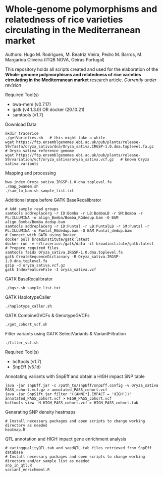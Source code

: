 # Whole-genome polymorphisms and relatedness of rice varieties circulating in the Mediterranean market
Authors: Hugo M. Rodrigues, M. Beatriz Vieira, Pedro M. Barros, M. Margarida Oliveira
(ITQB NOVA, Oeiras Portugal)

This repository holds all scripts created and used for the elaboration of the **Whole-genome polymorphisms and relatedness of rice varieties circulating in the Mediterranean market** research article.
*Currently under revision*

Required Tool(s)

* bwa-mem (v0.7.17)
* gatk (v4.1.3.0) OR docker (20.10.21)
* samtools (v1.7)

Download Data
```
mkdir tracerice
./getVarieties.sh   # this might take a while
wget https://ftp.ensemblgenomes.ebi.ac.uk/pub/plants/release-59/fasta/oryza_sativa/dna/Oryza_sativa.IRGSP-1.0.dna.toplevel.fa.gz   # Oryza sativa reference genome
wget https://ftp.ensemblgenomes.ebi.ac.uk/pub/plants/release-59/variation/vcf/oryza_sativa/oryza_sativa.vcf.gz   # known Oryza sativa variants
```

Mapping and processing
```
bwa index Oryza_sativa.IRGSP-1.0.dna.toplevel.fa
./map_bwamem.sh
./sam_to_bam.sh sample_list.txt
```

Additional steps before GATK BaseRecalibrator
```
# Add sample read groups
samtools addreplacerg -r ID:Bomba -r LB:BombaLB -r SM:Bomba -r PL:ILLUMINA -o align_Bomba/Bomba_RGdedup.bam -O BAM align_Bomba/Bomba_dedup.bam
samtools addreplacerg -r ID:Puntal -r LB:PuntalLB -r SM:Puntal -r PL:ILLUMINA -o Puntal_RGdedup.bam -O BAM Puntal_dedup.bam
# Connect with GATK using Docker
docker pull broadinstitute/gatk:latest
docker run -v ~/tracerice:/gatk/data -it broadinstitute/gatk:latest
# Prepare required files
samtools faidx Oryza_sativa.IRGSP-1.0.dna.toplevel.fa
gatk CreateSequenceDictionary -R Oryza_sativa.IRGSP-1.0.dna.toplevel.fa
gzip -d oryza_sativa.vcf.gz
gatk IndexFeatureFile -I oryza_sativa.vcf
```

GATK BaseRecalibrator
```
./bqsr.sh sample_list.txt
```

GATK HaplotypeCaller
```
./haplotype_caller.sh
```

GATK CombineGVCFs & GenotypeGVCFs
```
./get_cohort_vcf.sh
```

Filter variants using GATK SelectVariants & VariantFiltration
```
./filter_vcf.sh
```

Required Tool(s)

* bcftools (v1.7)
* SnpEff (v5.1d)

Annotating variants with SnpEff and obtain a HIGH impact SNP table
```
java -jar snpEff.jar -c /path_to/snpEff/snpEff.config -v Oryza_sativa PASS_cohort.vcf.gz > annotated_PASS_cohort.vcf
java -jar SnpSift.jar filter "((ANN[*].IMPACT = 'HIGH'))" annotated_PASS_cohort.vcf > HIGH_PASS_cohort.vcf
bcftools view -H HIGH_PASS_cohort.vcf > HIGH_PASS_cohort.tab
```

Generating SNP density heatmaps
```
# Install necessary packages and open scripts to change working directory as needed
heatmap.R
```

QTL annotation and HIGH impact gene enrichment analysis
```
# eatingqualityQTL.tab and seedQTL.tab files retrieved from SnpEff database
# Install necessary packages and open scripts to change working directory and/or sample list as needed
snp_in_qtl.R
variant_enrichment.R
```



